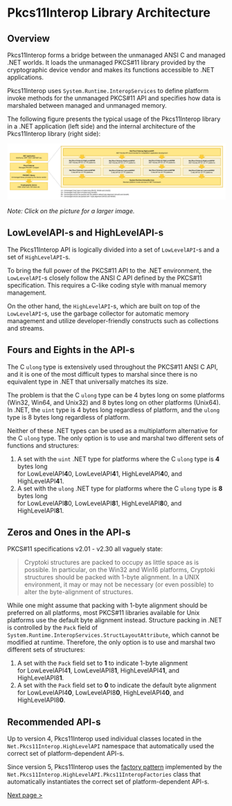 # Pkcs11Interop Library Architecture

## Overview

Pkcs11Interop forms a bridge between the unmanaged ANSI C and managed .NET worlds. It loads the unmanaged PKCS#11 library provided by the cryptographic device vendor and makes its functions accessible to .NET applications.

Pkcs11Interop uses `System.Runtime.InteropServices` to define platform invoke methods for the unmanaged PKCS#11 API and specifies how data is marshaled between managed and unmanaged memory.

The following figure presents the typical usage of the Pkcs11Interop library in a .NET application (left side) and the internal architecture of the Pkcs11Interop library (right side):

![Pkcs11Interop architecture](images/pkcs11interop-architecture.png)

*Note: Click on the picture for a larger image.*

## LowLevelAPI-s and HighLevelAPI-s

The Pkcs11Interop API is logically divided into a set of `LowLevelAPI`-s and a set of `HighLevelAPI`-s.

To bring the full power of the PKCS#11 API to the .NET environment, the `LowLevelAPI`-s closely follow the ANSI C API defined by the PKCS#11 specification. This requires a C-like coding style with manual memory management.

On the other hand, the `HighLevelAPI`-s, which are built on top of the `LowLevelAPI`-s, use the garbage collector for automatic memory management and utilize developer-friendly constructs such as collections and streams.

## Fours and Eights in the API-s

The C `ulong` type is extensively used throughout the PKCS#11 ANSI C API, and it is one of the most difficult types to marshal since there is no equivalent type in .NET that universally matches its size.

The problem is that the C `ulong` type can be 4 bytes long on some platforms (Win32, Win64, and Unix32) and 8 bytes long on other platforms (Unix64). In .NET, the `uint` type is 4 bytes long regardless of platform, and the `ulong` type is 8 bytes long regardless of platform.

Neither of these .NET types can be used as a multiplatform alternative for the C `ulong` type. The only option is to use and marshal two different sets of functions and structures:

1. A set with the `uint` .NET type for platforms where the C `ulong` type is **4** bytes long  
   for LowLevelAPI**4**0, LowLevelAPI**4**1, HighLevelAPI**4**0, and HighLevelAPI**4**1.
2. A set with the `ulong` .NET type for platforms where the C `ulong` type is **8** bytes long  
   for LowLevelAPI**8**0, LowLevelAPI**8**1, HighLevelAPI**8**0, and HighLevelAPI**8**1.

## Zeros and Ones in the API-s

PKCS#11 specifications v2.01 - v2.30 all vaguely state:

> Cryptoki structures are packed to occupy as little space as is possible. In particular, on the Win32 and Win16 platforms, Cryptoki structures should be packed with 1-byte alignment. In a UNIX environment, it may or may not be necessary (or even possible) to alter the byte-alignment of structures.

While one might assume that packing with 1-byte alignment should be preferred on all platforms, most PKCS#11 libraries available for Unix platforms use the default byte alignment instead. Structure packing in .NET is controlled by the `Pack` field of `System.Runtime.InteropServices.StructLayoutAttribute`, which cannot be modified at runtime. Therefore, the only option is to use and marshal two different sets of structures:

1. A set with the `Pack` field set to **1** to indicate 1-byte alignment  
   for LowLevelAPI4**1**, LowLevelAPI8**1**, HighLevelAPI4**1**, and HighLevelAPI8**1**.
2. A set with the `Pack` field set to **0** to indicate the default byte alignment  
   for LowLevelAPI4**0**, LowLevelAPI8**0**, HighLevelAPI4**0**, and HighLevelAPI8**0**.

## Recommended API-s

Up to version 4, Pkcs11Interop used individual classes located in the `Net.Pkcs11Interop.HighLevelAPI` namespace that automatically used the correct set of platform-dependent API-s.

Since version 5, Pkcs11Interop uses the [factory pattern](https://en.wikipedia.org/wiki/Abstract_factory_pattern) implemented by the `Net.Pkcs11Interop.HighLevelAPI.Pkcs11InteropFactories` class that automatically instantiates the correct set of platform-dependent API-s.

[Next page >](03_GETTING_STARTED.md)